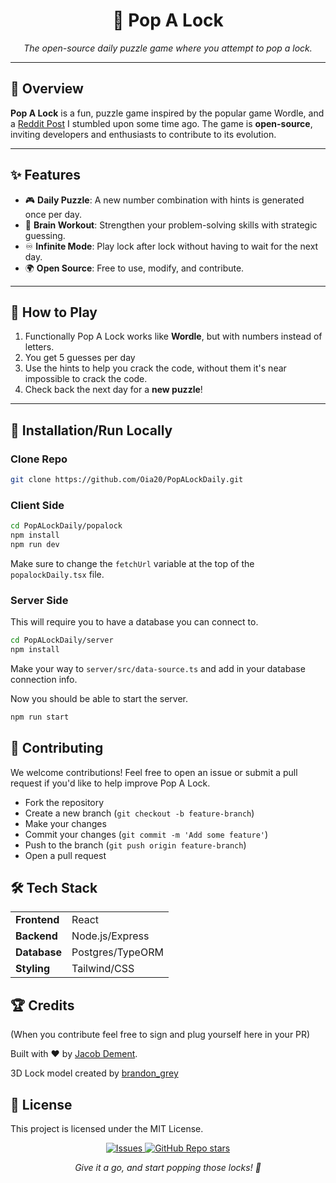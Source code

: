 <h1 align="center">🔐 Pop A Lock</h1>
<p align="center"><i>The open-source daily puzzle game where you attempt to pop a lock.</i></p>

---

<h2>🚀 Overview</h2>

<p><b>Pop A Lock</b> is a fun, puzzle game inspired by the popular game Wordle, and a <a href="https://www.reddit.com/r/puzzles/comments/192todc/how_do_you_solve_this_lock_combination_puzzle/">Reddit Post</a> I stumbled upon some time ago. The game is <b>open-source</b>, inviting developers and enthusiasts to contribute to its evolution.</p>

---

<h2>✨ Features</h2>

<ul>
  <li>🎮 <b>Daily Puzzle</b>: A new number combination with hints is generated once per day.</li>
  <li>🧠 <b>Brain Workout</b>: Strengthen your problem-solving skills with strategic guessing.</li>
  <li>♾️ <b>Infinite Mode</b>: Play lock after lock without having to wait for the next day.</li>
  <li>🌍 <b>Open Source</b>: Free to use, modify, and contribute.</li>
</ul>

---

<h2>🎯 How to Play</h2>

<ol>
  <li>Functionally Pop A Lock works like <b>Wordle</b>, but with numbers instead of letters.</li>
  <li>You get 5 guesses per day</li>
  <li>Use the hints to help you crack the code, without them it's near impossible to crack the code.</li>
  <li>Check back the next day for a <b>new puzzle</b>!</li>
</ol>

---

<h2>🔧 Installation/Run Locally</h2>

<h3>Clone Repo</h3>

```bash
git clone https://github.com/Oia20/PopALockDaily.git
```

<h3>Client Side</h3>

```bash
cd PopALockDaily/popalock
npm install
npm run dev
```

Make sure to change the `fetchUrl` variable at the top of the `popalockDaily.tsx` file.

<h3>Server Side</h3>
<p>This will require you to have a database you can connect to.</p>

```bash
cd PopALockDaily/server
npm install
```
Make your way to `server/src/data-source.ts` and add in your database connection info.

<p>Now you should be able to start the server.</p>

```bash
npm run start
```


<h2>🌱 Contributing</h2> <p>We welcome contributions! Feel free to open an issue or submit a pull request if you'd like to help improve Pop A Lock.</p> <ul> <li>Fork the repository</li> <li>Create a new branch (<code>git checkout -b feature-branch</code>)</li> <li>Make your changes</li> <li>Commit your changes (<code>git commit -m 'Add some feature'</code>)</li> <li>Push to the branch (<code>git push origin feature-branch</code>)</li> <li>Open a pull request</li> </ul>
<h2>🛠 Tech Stack</h2>
<table> 
  <tr> 
    <td>
      <b>Frontend</b>
    </td> 
    <td>React</td> 
  </tr> <tr> <td><b>Backend</b></td> 
    <td>Node.js/Express</td> </tr> <tr> 
      <td><b>Database</b></td> 
      <td>Postgres/TypeORM</td> </tr> <tr> 
        <td><b>Styling</b></td> 
        <td>Tailwind/CSS</td> </tr> 
</table>
<h2>🏆 Credits</h2> 
(When you contribute feel free to sign and plug yourself here in your PR)

<p>Built with ❤️ by <a href="https://github.com/Oia20">Jacob Dement</a>.</p>
<p>3D Lock model created by <a href="https://sketchfab.com/brandondmc10">brandon_grey</a></p>
<h2>📜 License</h2> <p>This project is licensed under the MIT License.</p> <div align="center"> <a href="https://github.com/Oia20/PopALockDaily/issues"> <img alt="Issues" src="https://img.shields.io/github/issues/Oia20/PopALockDaily?color=brightgreen"/> </a> <a href="https://github.com/Oia20/PopALockDaily"> <img alt="GitHub Repo stars" src="https://img.shields.io/github/stars/Oia20/PopALockDaily?style=social"/> </a> </div>
<p align="center"><i>Give it a go, and start popping those locks! 🔐</i></p>
